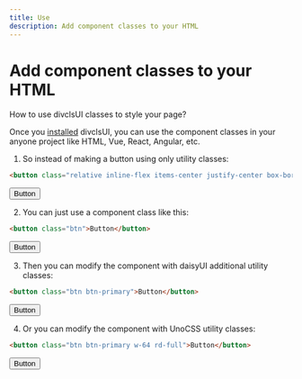 ```yaml
---
title: Use
description: Add component classes to your HTML
---
```


# Add component classes to your HTML

How to use divclsUI classes to style your page?

Once you [installed](/guide/install.md) divclsUI, you can use the component classes in your anyone project like HTML, Vue, React, Angular, etc.

1. So instead of making a button using only utility classes:

```html
<button class="relative inline-flex items-center justify-center box-border font-400 truncate cursor-pointer select-none transition-1 bg-neutral-2 c-neutral-8 b-1px b-solid b-transparent hover:bg-neutral-3 active:bg-neutral-4 h-8 text-sm px-4 rd-sm">Button</button>
```
<button class="relative inline-flex items-center justify-center box-border font-400 truncate cursor-pointer select-none transition-1 bg-neutral-2 c-neutral-8 b-1px b-solid b-transparent hover:bg-neutral-3 active:bg-neutral-4 h-8 text-sm px-4 rd-sm">Button</button>

2. You can just use a component class like this:

```html
<button class="btn">Button</button>
```
<button class="btn">Button</button>

3. Then you can modify the component with daisyUI additional utility classes:

```html
<button class="btn btn-primary">Button</button>
```
<button class="btn btn-primary">Button</button>

4. Or you can modify the component with UnoCSS utility classes:

```html
<button class="btn btn-primary w-64 rd-full">Button</button>
```
<button class="btn btn-primary w-64 rd-full">Button</button>
